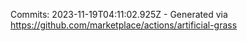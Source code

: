 Commits: 2023-11-19T04:11:02.925Z - Generated via https://github.com/marketplace/actions/artificial-grass
<br>
